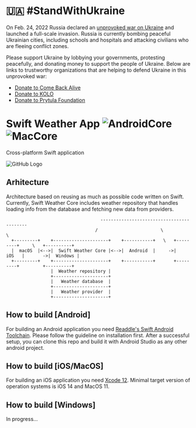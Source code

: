 # 🇺🇦 #StandWithUkraine
On Feb. 24, 2022 Russia declared an [unprovoked war on Ukraine](https://war.ukraine.ua/russia-war-crimes/) and launched a full-scale invasion. Russia is currently bombing peaceful Ukrainian cities, including schools and hospitals and attacking civilians who are fleeing conflict zones.

Please support Ukraine by lobbying your governments, protesting peacefully, and donating money to support the people of Ukraine. Below are links to trustworthy organizations that are helping to defend Ukraine in this unprovoked war:

* [Donate to Come Back Alive](https://www.comebackalive.in.ua/donate)
* [Donate to KOLO](https://koloua.com/en/)
* [Donate to Prytula Foundation](https://prytulafoundation.org/en)

# Swift Weather App ![AndroidCore](https://github.com/andriydruk/swift-weather-app/workflows/AndroidCore/badge.svg) ![MacCore](https://github.com/andriydruk/swift-weather-app/workflows/MacCore/badge.svg)
Cross-platform Swift application 

![GitHub Logo](./doc/device-2020-04-21-000209.png)

## Arhitecture

Architecture based on reusing as much as possible code written on Swift. Currently, Swift Weather Core includes weather repository that handles loading info from the database and fetching new data from providers.

```
                                    ------------------------------------------
                                  /                        \                   \
  +---------+    +---------------------+    +-----------+   \   +---------+     \   +----------+
  |  macOS  |<-->|  Swift Weather Core |<-->|  Android  |     ->|   iOS   |       ->|  Windows |
  +---------+    +---------------------+    +-----------+       +---------+         +----------+
                 |  Weather repository |
                 +---------------------+
                 |   Weather database  |
                 +---------------------+
                 |   Weather provider  |
                 +---------------------+
```



## How to build [Android]

For building an Android application you need [Readdle's Swift Android Toolchain](https://github.com/readdle/swift-android-toolchain#installation). Please follow the guideline on installation first.
After a successful setup, you can clone this repo and build it with Android Studio as any other android project. 


## How to build [iOS/MacOS]

For building an iOS application you need [Xcode 12](https://developer.apple.com/services-account/download?path=/Developer_Tools/Xcode_12_beta/Xcode_12_beta.xip). Minimal target version of operation systems is iOS 14 and MacOS 11.


## How to build [Windows]

In progress...
